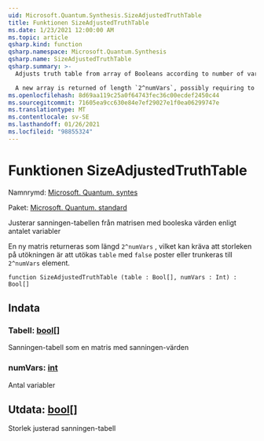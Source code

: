 ```yaml
---
uid: Microsoft.Quantum.Synthesis.SizeAdjustedTruthTable
title: Funktionen SizeAdjustedTruthTable
ms.date: 1/23/2021 12:00:00 AM
ms.topic: article
qsharp.kind: function
qsharp.namespace: Microsoft.Quantum.Synthesis
qsharp.name: SizeAdjustedTruthTable
qsharp.summary: >-
  Adjusts truth table from array of Booleans according to number of variables

  A new array is returned of length `2^numVars`, possibly requiring to extend `table`'s size with `false` entries or truncating it to `2^numVars` elements.
ms.openlocfilehash: 8d69aa119c25a0f64743fec36c00ecdef2450c44
ms.sourcegitcommit: 71605ea9cc630e84e7ef29027e1f0ea06299747e
ms.translationtype: MT
ms.contentlocale: sv-SE
ms.lasthandoff: 01/26/2021
ms.locfileid: "98855324"
---
```

# <a name="sizeadjustedtruthtable-function"></a>Funktionen SizeAdjustedTruthTable

Namnrymd: [Microsoft. Quantum. syntes](xref:Microsoft.Quantum.Synthesis)

Paket: [Microsoft. Quantum. standard](https://nuget.org/packages/Microsoft.Quantum.Standard)


Justerar sanningen-tabellen från matrisen med booleska värden enligt antalet variabler

En ny matris returneras som längd `2^numVars` , vilket kan kräva att storleken på utökningen är att utökas `table` med `false` poster eller trunkeras till `2^numVars` element.

```qsharp
function SizeAdjustedTruthTable (table : Bool[], numVars : Int) : Bool[]
```


## <a name="input"></a>Indata

### <a name="table--bool"></a>Tabell: [bool](xref:microsoft.quantum.lang-ref.bool)[]

Sanningen-tabell som en matris med sanningen-värden


### <a name="numvars--int"></a>numVars: [int](xref:microsoft.quantum.lang-ref.int)

Antal variabler



## <a name="output--bool"></a>Utdata: [bool](xref:microsoft.quantum.lang-ref.bool)[]

Storlek justerad sanningen-tabell